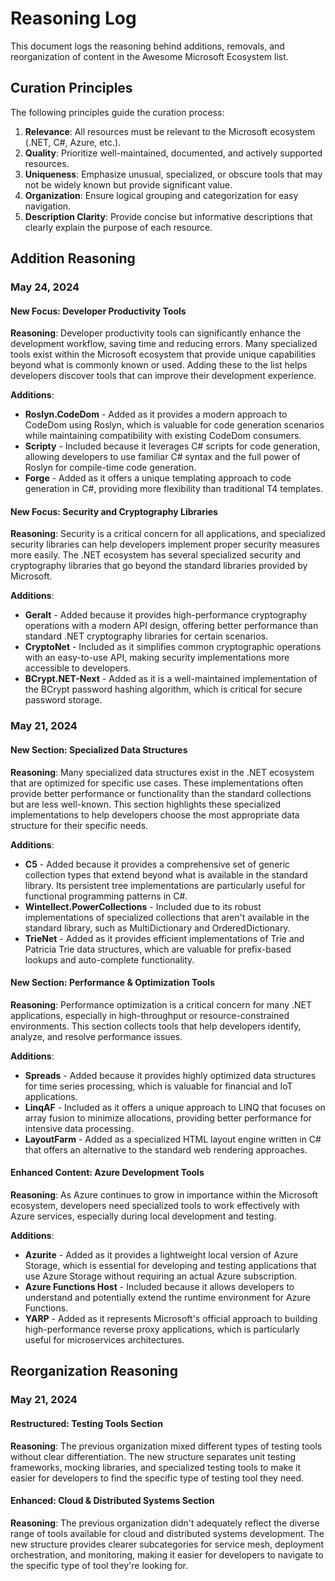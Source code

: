 # Reasoning Log

This document logs the reasoning behind additions, removals, and reorganization of content in the Awesome Microsoft Ecosystem list.

## Curation Principles

The following principles guide the curation process:

1. **Relevance**: All resources must be relevant to the Microsoft ecosystem (.NET, C#, Azure, etc.).
2. **Quality**: Prioritize well-maintained, documented, and actively supported resources.
3. **Uniqueness**: Emphasize unusual, specialized, or obscure tools that may not be widely known but provide significant value.
4. **Organization**: Ensure logical grouping and categorization for easy navigation.
5. **Description Clarity**: Provide concise but informative descriptions that clearly explain the purpose of each resource.

## Addition Reasoning

### May 24, 2024

#### New Focus: Developer Productivity Tools

**Reasoning**: Developer productivity tools can significantly enhance the development workflow, saving time and reducing errors. Many specialized tools exist within the Microsoft ecosystem that provide unique capabilities beyond what is commonly known or used. Adding these to the list helps developers discover tools that can improve their development experience.

**Additions**:
- **Roslyn.CodeDom** - Added as it provides a modern approach to CodeDom using Roslyn, which is valuable for code generation scenarios while maintaining compatibility with existing CodeDom consumers.
- **Scripty** - Included because it leverages C# scripts for code generation, allowing developers to use familiar C# syntax and the full power of Roslyn for compile-time code generation.
- **Forge** - Added as it offers a unique templating approach to code generation in C#, providing more flexibility than traditional T4 templates.

#### New Focus: Security and Cryptography Libraries

**Reasoning**: Security is a critical concern for all applications, and specialized security libraries can help developers implement proper security measures more easily. The .NET ecosystem has several specialized security and cryptography libraries that go beyond the standard libraries provided by Microsoft.

**Additions**:
- **Geralt** - Added because it provides high-performance cryptography operations with a modern API design, offering better performance than standard .NET cryptography libraries for certain scenarios.
- **CryptoNet** - Included as it simplifies common cryptographic operations with an easy-to-use API, making security implementations more accessible to developers.
- **BCrypt.NET-Next** - Added as it is a well-maintained implementation of the BCrypt password hashing algorithm, which is critical for secure password storage.

### May 21, 2024

#### New Section: Specialized Data Structures

**Reasoning**: Many specialized data structures exist in the .NET ecosystem that are optimized for specific use cases. These implementations often provide better performance or functionality than the standard collections but are less well-known. This section highlights these specialized implementations to help developers choose the most appropriate data structure for their specific needs.

**Additions**:
- **C5** - Added because it provides a comprehensive set of generic collection types that extend beyond what is available in the standard library. Its persistent tree implementations are particularly useful for functional programming patterns in C#.
- **Wintellect.PowerCollections** - Included due to its robust implementations of specialized collections that aren't available in the standard library, such as MultiDictionary and OrderedDictionary.
- **TrieNet** - Added as it provides efficient implementations of Trie and Patricia Trie data structures, which are valuable for prefix-based lookups and auto-complete functionality.

#### New Section: Performance & Optimization Tools

**Reasoning**: Performance optimization is a critical concern for many .NET applications, especially in high-throughput or resource-constrained environments. This section collects tools that help developers identify, analyze, and resolve performance issues.

**Additions**:
- **Spreads** - Added because it provides highly optimized data structures for time series processing, which is valuable for financial and IoT applications.
- **LinqAF** - Included as it offers a unique approach to LINQ that focuses on array fusion to minimize allocations, providing better performance for intensive data processing.
- **LayoutFarm** - Added as a specialized HTML layout engine written in C# that offers an alternative to the standard web rendering approaches.

#### Enhanced Content: Azure Development Tools

**Reasoning**: As Azure continues to grow in importance within the Microsoft ecosystem, developers need specialized tools to work effectively with Azure services, especially during local development and testing.

**Additions**:
- **Azurite** - Added as it provides a lightweight local version of Azure Storage, which is essential for developing and testing applications that use Azure Storage without requiring an actual Azure subscription.
- **Azure Functions Host** - Included because it allows developers to understand and potentially extend the runtime environment for Azure Functions.
- **YARP** - Added as it represents Microsoft's official approach to building high-performance reverse proxy applications, which is particularly useful for microservices architectures.

## Reorganization Reasoning

### May 21, 2024

#### Restructured: Testing Tools Section

**Reasoning**: The previous organization mixed different types of testing tools without clear differentiation. The new structure separates unit testing frameworks, mocking libraries, and specialized testing tools to make it easier for developers to find the specific type of testing tool they need.

#### Enhanced: Cloud & Distributed Systems Section

**Reasoning**: The previous organization didn't adequately reflect the diverse range of tools available for cloud and distributed systems development. The new structure provides clearer subcategories for service mesh, deployment orchestration, and monitoring, making it easier for developers to navigate to the specific type of tool they're looking for.